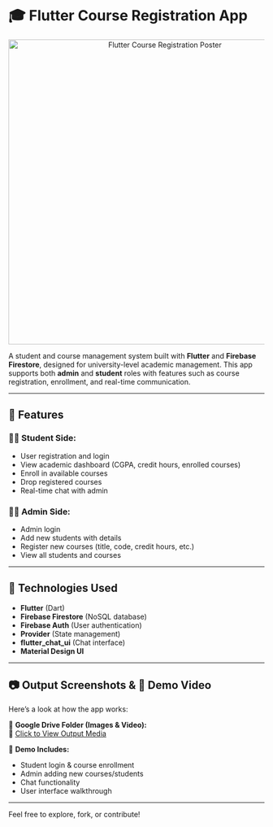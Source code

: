 # 🎓 Flutter Course Registration App

<p align="center">
  <img src="https://drive.google.com/uc?export=view&id=1hGp4nSEHDsX4k7F3LID22q7oLkXw8gLH" alt="Flutter Course Registration Poster" width="600"/>
</p>

A student and course management system built with **Flutter** and **Firebase Firestore**, designed for university-level academic management. This app supports both **admin** and **student** roles with features such as course registration, enrollment, and real-time communication.

---

## 🚀 Features

### 👩‍🎓 Student Side:
- User registration and login
- View academic dashboard (CGPA, credit hours, enrolled courses)
- Enroll in available courses
- Drop registered courses
- Real-time chat with admin

### 👨‍💼 Admin Side:
- Admin login
- Add new students with details
- Register new courses (title, code, credit hours, etc.)
- View all students and courses

---

## 🧩 Technologies Used

- **Flutter** (Dart)
- **Firebase Firestore** (NoSQL database)
- **Firebase Auth** (User authentication)
- **Provider** (State management)
- **flutter_chat_ui** (Chat interface)
- **Material Design UI**

---

## 📷 Output Screenshots & 🎥 Demo Video

Here’s a look at how the app works:

📁 **Google Drive Folder (Images & Video):**  
🔗 [Click to View Output Media](https://drive.google.com/drive/folders/1UYYaNsmH0HELR1uL_Dq1cSVIaacRd0xs)

🎥 **Demo Includes:**
- Student login & course enrollment
- Admin adding new courses/students
- Chat functionality
- User interface walkthrough

---

Feel free to explore, fork, or contribute!
